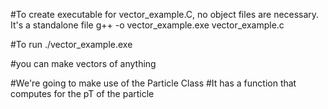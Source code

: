 #To create executable for vector_example.C, no object files are necessary. It's a standalone file
g++ -o vector_example.exe vector_example.c

#To run
./vector_example.exe

#you can make vectors of anything

#We're going to make use of the Particle Class
#It has a function that computes for the pT of the particle 



